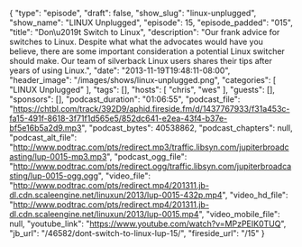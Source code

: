 {
  "type": "episode",
  "draft": false,
  "show_slug": "linux-unplugged",
  "show_name": "LINUX Unplugged",
  "episode": 15,
  "episode_padded": "015",
  "title": "Don\u2019t Switch to Linux",
  "description": "Our frank advice for switches to Linux. Despite what what the advocates would have you believe, there are some important consideration a potential Linux switcher should make. Our team of silverback Linux users shares their tips after years of using Linux.",
  "date": "2013-11-19T19:48:11-08:00",
  "header_image": "/images/shows/linux-unplugged.png",
  "categories": [
    "LINUX Unplugged"
  ],
  "tags": [],
  "hosts": [
    "chris",
    "wes"
  ],
  "guests": [],
  "sponsors": [],
  "podcast_duration": "01:06:55",
  "podcast_file": "https://chtbl.com/track/392D9/aphid.fireside.fm/d/1437767933/f31a453c-fa15-491f-8618-3f71f1d565e5/852dc641-e2ea-43f4-b37e-bf5e16b5a2d9.mp3",
  "podcast_bytes": 40538862,
  "podcast_chapters": null,
  "podcast_alt_file": "http://www.podtrac.com/pts/redirect.mp3/traffic.libsyn.com/jupiterbroadcasting/lup-0015-mp3.mp3",
  "podcast_ogg_file": "http://www.podtrac.com/pts/redirect.ogg/traffic.libsyn.com/jupiterbroadcasting/lup-0015-ogg.ogg",
  "video_file": "http://www.podtrac.com/pts/redirect.mp4/201311.jb-dl.cdn.scaleengine.net/linuxun/2013/lup-0015-432p.mp4",
  "video_hd_file": "http://www.podtrac.com/pts/redirect.mp4/201311.jb-dl.cdn.scaleengine.net/linuxun/2013/lup-0015.mp4",
  "video_mobile_file": null,
  "youtube_link": "https://www.youtube.com/watch?v=MPzPEIK0TUQ",
  "jb_url": "/46582/dont-switch-to-linux-lup-15/",
  "fireside_url": "/15"
}

